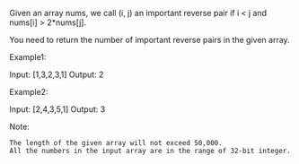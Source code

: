 Given an array nums, we call (i, j) an important reverse pair if i < j and nums[i] > 2*nums[j].

You need to return the number of important reverse pairs in the given array.

Example1:

Input: [1,3,2,3,1]
Output: 2

Example2:

Input: [2,4,3,5,1]
Output: 3

Note:

    The length of the given array will not exceed 50,000.
    All the numbers in the input array are in the range of 32-bit integer.
